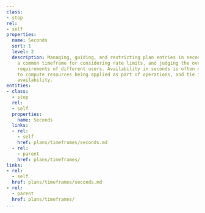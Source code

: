 ```yaml
---
class:
- stop
rel:
- self
properties:
  name: Seconds
  sort: 1
  level: 2
  description: Managing, guiding, and restricting plan entries in seconds. This is
    a common timeframe for considering rate limits, and judging the overall volume
    requirements of different users. Availability in seconds is often directly linked
    to compute resources being applied as part of operations, and tie in with overall
    availability.
entities:
- class:
  - stop
  rel:
  - self
  properties:
    name: Seconds
  links:
  - rel:
    - self
    href: plans/timeframes/seconds.md
  - rel:
    - parent
    href: plans/timeframes/
links:
- rel:
  - self
  href: plans/timeframes/seconds.md
- rel:
  - parent
  href: plans/timeframes/
...
```

